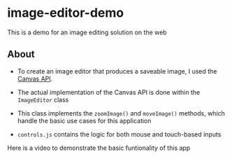 # image-editor-demo
This is a demo for an image editing solution on the web

## About
- To create an image editor that produces a saveable image, I used the [Canvas API](https://developer.mozilla.org/en-US/docs/Web/API/Canvas_API). 

- The actual implementation of the Canvas API is done within the `ImageEditor` class

- This class implements the `zoomImage()` and `moveImage()` methods, which handle the basic use cases for this application

- `controls.js` contains the logic for both mouse and touch-based inputs

Here is a video to demonstrate the basic funtionality of this app

